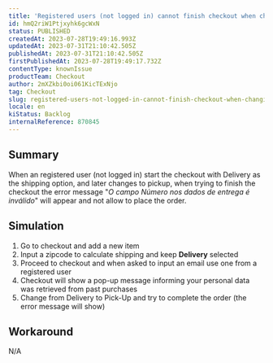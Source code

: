 ```yaml
---
title: 'Registered users (not logged in) cannot finish checkout when changing from delivery to pick-up on the checkout page'
id: hmQ2riW1Ptjxyhk6gcWxN
status: PUBLISHED
createdAt: 2023-07-28T19:49:16.993Z
updatedAt: 2023-07-31T21:10:42.505Z
publishedAt: 2023-07-31T21:10:42.505Z
firstPublishedAt: 2023-07-28T19:49:17.732Z
contentType: knownIssue
productTeam: Checkout
author: 2mXZkbi0oi061KicTExNjo
tag: Checkout
slug: registered-users-not-logged-in-cannot-finish-checkout-when-changing-from-delivery-to-pickup-on-the-checkout-page
locale: en
kiStatus: Backlog
internalReference: 870845
---
```


## Summary


When an registered user (not logged in) start the checkout with Delivery as the shipping option, and later changes to pickup, when trying to finish the checkout the error message "_O campo Número nos dados de entrega é inválido_" will appear and not allow to place the order.


##

## Simulation



1. Go to checkout and add a new item
2. Input a zipcode to calculate shipping and keep **Delivery** selected
3. Proceed to checkout and when asked to input an email use one from a registered user
4. Checkout will show a pop-up message informing your personal data was retrieved from past purchases
5. Change from Delivery to Pick-Up and try to complete the order (the error message will show)



##

## Workaround


N/A





